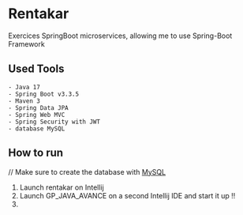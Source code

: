 # Rentakar
Exercices SpringBoot microservices, allowing me to use Spring-Boot Framework

## Used Tools 

    - Java 17 
    - Spring Boot v3.3.5
    - Maven 3
    - Spring Data JPA
    - Spring Web MVC
    - Spring Security with JWT
    - database MySQL
    
## How to run 

// Make sure to create the database with [MySQL](https://dev.mysql.com/downloads/installer/) 
1. Launch rentakar on Intellij 
2. Launch GP_JAVA_AVANCE on a second Intellij IDE and start it up !! 
3. 